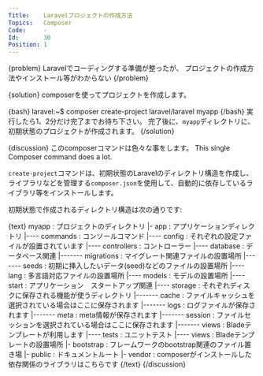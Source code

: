 ```yaml
---
Title:    Laravelプロジェクトの作成方法
Topics:   Composer
Code:     -
Id:       30
Position: 1
---
```


{problem}
Laravelでコーディングする準備が整ったが、
プロジェクトの作成方法やインストール等がわからない
{/problem}

{solution}
composerを使ってプロジェクトを作成します。

{bash}
laravel:~$ composer create-project laravel/laravel myapp
{/bash}
実行したら1、2分だけ完了までお待ち下さい。
完了後に、`myapp`ディレクトリに、初期状態のプロジェクトが作成されます。
{/solution}

{discussion}
このcomposerコマンドは色々な事をします。
This single Composer command does a lot.

`create-project`コマンドは、初期状態のLaravelのディレクトリ構造を作成し、
ライブラリなどを管理する`composer.json`を使用して、自動的に依存しているライブラリ等をインストールします。

初期状態で作成されるディレクトリ構造は次の通りです:

{text}
myapp : プロジェクトのディレクトリ
|- app : アプリケーションディレクトリ
|---- commands : コンソールコマンド
|---- config : それぞれの設定ファイルが設置されています
|---- controllers : コントローラー
|---- database : データベース関連
|------- migrations : マイグレート関連ファイルの設置場所
|------- seeds : 初期に挿入したいデータ(seed)などのファイルの設置場所
|---- lang : 多言語対応ファイルの設置場所
|---- models : モデルの設置場所
|---- start : アプリケーション　スタートアップ関連
|---- storage : それぞれディスクに保存される機能が使うディレクトリ
|------- cache : ファイルキャッシュを選択されている場合はここに保存されます
|------- logs : ログファイルが保存されます
|------- meta : meta情報が保存されます
|------- session : ファイルセッションを選択されている場合はここに保存されます
|------- views : Bladeテンプレートが利用します
|---- tests : ユニットテスト
|---- views : Bladeテンプレートの設置場所
|- bootstrap : フレームワークのbootstrap関連のファイル置き場
|- public : ドキュメントルート
|- vendor : composerがインストールした依存関係のライブラリはこちらです
{/text}
{/discussion}
